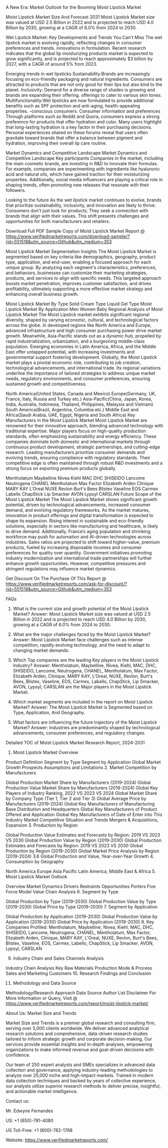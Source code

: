 A New Era: Market Outlook for the Booming Moist Lipstick Market


Moist Lipstick Market Size And Forecast 2031
Moist Lipstick Market size was valued at USD 2.5 Billion in 2022 and is projected to reach USD 4.0 Billion by 2030, growing at a CAGR of 6.0% from 2024 to 2030.

Wet Lipstick Market: Key Developments and Trends You Can't Miss
The wet lipstick market is evolving rapidly, reflecting changes in consumer preferences and trends. innovations in formulation. Recent research indicates that the global lip moisturizing products market is expected to grow significantly, and is projected to reach approximately $3 billion by 2027, with a CAGR of around 5% from 2023.

Emerging trends in wet lipsticks
Sustainability:Brands are increasingly focusing on eco-friendly packaging and natural ingredients. Consumers are attracted to products that are not only good for their lips but also kind to the planet.
Inclusivity: Demand for a diverse range of shades is growing and brands are expanding their offering. offerings to cater to various skin tones.
Multifunctionality:Wet lipsticks are now formulated to provide additional benefits such as SPF protection and anti-aging, health-appealing properties. -conscious consumers.
Consumer information and preferences
Through platforms such as Reddit and Quora, consumers express a strong preference for products that offer hydration and color. Many users highlight that long-lasting hydration is a key factor in their purchasing decisions. Personal experiences shared on these forums reveal that users often gravitate toward brands that offer a balance between pigment and hydration, improving their overall lip care routine.

Market Dynamics and Competitive Landscape
Market Dynamics and Competitive Landscape
Key participants Companies in the market, including the main cosmetic brands, are investing in R&D to innovate their formulas. For example, companies are experimenting with ingredients like hyaluronic acid and natural oils, which have gained traction for their moisturizing properties. Additionally, social media influencers are playing a critical role in shaping trends, often promoting new releases that resonate with their followers.

Looking to the future
As the wet lipstick market continues to evolve, brands that prioritize sustainability, inclusivity, and innovation are likely to thrive. Consumers don't just look for products; They seek a connection with brands that align with their values. This shift presents challenges and opportunities for both manufacturers and retailers.

Download Full PDF Sample Copy of Moist Lipstick Market Report @ https://www.verifiedmarketreports.com/download-sample/?rid=551518&utm_source=Github&utm_medium=353

Moist Lipstick Market Segmentation Insights
The Moist Lipstick Market is segmented based on key criteria like demographics, geography, product type, application, and end-user, enabling a focused approach for each unique group. By analyzing each segment's characteristics, preferences, and behaviors, businesses can customize their marketing strategies, products, and services to align with specific needs. This targeted approach boosts market penetration, improves customer satisfaction, and drives profitability, ultimately supporting a more effective market strategy and enhancing overall business growth.

Moist Lipstick Market By Type
Solid Cream Type
Liquid Gel Type
Moist Lipstick Market By Application
Men
Women
Baby
Regional Analysis of Moist Lipstick Market
The Moist Lipstick market exhibits significant regional diversity, shaped by varying economic, cultural, and technological factors across the globe. In developed regions like North America and Europe, advanced infrastructure and high consumer purchasing power drive market growth. Meanwhile, Asia-Pacific stands out as a dynamic hub, propelled by rapid industrialization, urbanization, and a burgeoning middle-class population. Emerging economies in Latin America, Africa, and the Middle East offer untapped potential, with increasing investments and governmental support fostering development. Globally, the Moist Lipstick market plays a pivotal economic role, contributing to job creation, technological advancements, and international trade. Its regional variations underline the importance of tailored strategies to address unique market needs, regulatory environments, and consumer preferences, ensuring sustained growth and competitiveness.

North America(United States, Canada and Mexico)
Europe(Germany, UK, France, Italy, Russia and Turkey etc.)
Asia-Pacific(China, Japan, Korea, India, Australia, Indonesia, Thailand, Philippines, Malaysia and Vietnam)
South America(Brazil, Argentina, Columbia etc.)
Middle East and Africa(Saudi Arabia, UAE, Egypt, Nigeria and South Africa)
Key Manufacturers in the Moist Lipstick Market
Moist Lipstick Market are renowned for their innovative approach, blending advanced technology with traditional expertise. Major players focus on high-quality production standards, often emphasizing sustainability and energy efficiency. These companies dominate both domestic and international markets through continuous product development, strategic partnerships, and cutting-edge research. Leading manufacturers prioritize consumer demands and evolving trends, ensuring compliance with regulatory standards. Their competitive edge is often maintained through robust R&D investments and a strong focus on exporting premium products globally.

Mentholatum
Maybelline
Nivea
Kiehl
MAC
DHC
SHISEIDO
Lancome
Neutrogena
CHANEL
Mentholatum
Max Factor
Elizabeth Arden
Clinique
MARY KAY
L'Oreal
NUXE
Revlon
Burt's Bees
Blistex
Vaseline
EOS
Carmex
Labello
ChapStick
Lip Smacker
AVON
Lypsyl
CARSLAN
Future Scope of the Moist Lipstick Market
The Moist Lipstick Market shows significant growth potential, driven by technological advancements, increased consumer demand, and evolving regulatory frameworks. As the market matures, innovation in product offerings and digital transformation is expected to shape its expansion. Rising interest in sustainable and eco-friendly solutions, especially in sectors like manufacturing and healthcare, is likely to drive demand. Additionally, France’s aging population and shrinking workforce may push for automation and AI-driven technologies across industries. Sales ratios are projected to shift toward higher-value, premium products, fueled by increasing disposable incomes and consumer preferences for quality over quantity. Government initiatives promoting industry modernization and international trade partnerships will further enhance growth opportunities. However, competitive pressures and stringent regulations may influence market dynamics.

Get Discount On The Purchase Of This Report @ https://www.verifiedmarketreports.com/ask-for-discount/?rid=551518&utm_source=Github&utm_medium=353

FAQs
1. What is the current size and growth potential of the Moist Lipstick Market?
Answer: Moist Lipstick Market size was valued at USD 2.5 Billion in 2022 and is projected to reach USD 4.0 Billion by 2030, growing at a CAGR of 6.0% from 2024 to 2030.

2. What are the major challenges faced by the Moist Lipstick Market?
Answer: Moist Lipstick Market face challenges such as intense competition, rapidly evolving technology, and the need to adapt to changing market demands.

3. Which Top companies are the leading Key players in the Moist Lipstick Industry?
Answer: Mentholatum, Maybelline, Nivea, Kiehl, MAC, DHC, SHISEIDO, Lancome, Neutrogena, CHANEL, Mentholatum, Max Factor, Elizabeth Arden, Clinique, MARY KAY, L'Oreal, NUXE, Revlon, Burt's Bees, Blistex, Vaseline, EOS, Carmex, Labello, ChapStick, Lip Smacker, AVON, Lypsyl, CARSLAN are the Major players in the Moist Lipstick Market.

4. Which market segments are included in the report on Moist Lipstick Market?
Answer: The Moist Lipstick Market is Segmented based on Type, Application, And Geography.

5. What factors are influencing the future trajectory of the Moist Lipstick Market?
Answer: Industries are predominantly shaped by technological advancements, consumer preferences, and regulatory changes.

Detailed TOC of Moist Lipstick Market Research Report, 2024-2031
1. Moist Lipstick Market Overview

Product Definition
Segment by Type
Segment by Application
Global Market Growth Prospects
Assumptions and Limitations
2. Market Competition by Manufacturers

Global Production Market Share by Manufacturers (2019-2024)
Global Production Value Market Share by Manufacturers (2019-2024)
Global Key Players of Industry Ranking, 2022 VS 2023 VS 2024
Global Market Share by Company Type (Tier 1, Tier 2 and Tier 3)
Global Average Price by Manufacturers (2019-2024)
Global Key Manufacturers of Manufacturing Base Distribution and Headquarters
Global Key Manufacturers of Product Offered and Application
Global Key Manufacturers of Date of Enter into This Industry
Market Competitive Situation and Trends
Mergers & Acquisitions, Expansion
3. Production by Region

Global Production Value Estimates and Forecasts by Region: 2019 VS 2023 VS 2030
Global Production Value by Region (2019-2030)
Global Production Estimates and Forecasts by Region: 2019 VS 2023 VS 2030
Global Production by Region (2019-2030)
Global Market Price Analysis by Region (2019-2024) 3.6 Global Production and Value, Year-over-Year Growth
4. Consumption by Geography

North America
Europe
Asia Pacific
Latin America, Middle East & Africa
5. Moist Lipstick Market Outlook

Overview
Market Dynamics
Drivers
Restraints
Opportunities
Porters Five Force Model
Value Chain Analysis 
6. Segment by Type

Global Production by Type (2019-2030)
Global Production Value by Type (2019-2030)
Global Price by Type (2019-2030)
7. Segment by Application

Global Production by Application (2019-2030)
Global Production Value by Application (2019-2030)
Global Price by Application (2019-2030)
8. Key Companies Profiled: Mentholatum, Maybelline, Nivea, Kiehl, MAC, DHC, SHISEIDO, Lancome, Neutrogena, CHANEL, Mentholatum, Max Factor, Elizabeth Arden, Clinique, MARY KAY, L'Oreal, NUXE, Revlon, Burt's Bees, Blistex, Vaseline, EOS, Carmex, Labello, ChapStick, Lip Smacker, AVON, Lypsyl, CARSLAN

9. Industry Chain and Sales Channels Analysis

Industry Chain Analysis
Key Raw Materials
Production Mode & Process
Sales and Marketing
Customers
10. Research Findings and Conclusion

11. Methodology and Data Source

Methodology/Research Approach
Data Source
Author List
Disclaimer
For More Information or Query, Visit @ https://www.verifiedmarketreports.com/report/moist-lipstick-market/

About Us: Market Size and Trends

Market Size and Trends is a premier global research and consulting firm, serving over 5,000 clients worldwide. We deliver advanced analytical research solutions and comprehensive, data-driven research studies tailored to inform strategic growth and corporate decision-making. Our services provide essential insights and in-depth analyses, empowering organizations to make informed revenue and goal-driven decisions with confidence.

Our team of 250 expert analysts and SMEs specializes in advanced data collection and governance, applying industry-leading methodologies to analyze over 25,000 niche and high-impact markets. Trained in modern data collection techniques and backed by years of collective experience, our analysts utilize superior research methods to deliver precise, insightful, and actionable market intelligence.

Contact us:

Mr. Edwyne Fernandes

US: +1 (650)-781-4080

US Toll-Free: +1 (800)-782-1768

Website: https://www.verifiedmarketreports.com/
